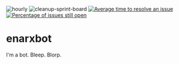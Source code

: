 ![hourly](https://github.com/enarx/bot/workflows/hourly/badge.svg)
![cleanup-sprint-board](https://github.com/enarx/bot/workflows/cleanup-sprint-board/badge.svg)
[![Average time to resolve an issue](http://isitmaintained.com/badge/resolution/enarx/bot.svg)](http://isitmaintained.com/project/enarx/bot "Average time to resolve an issue")
[![Percentage of issues still open](http://isitmaintained.com/badge/open/enarx/bot.svg)](http://isitmaintained.com/project/enarx/bot "Percentage of issues still open")

# enarxbot
I'm a bot. Bleep. Blorp.
